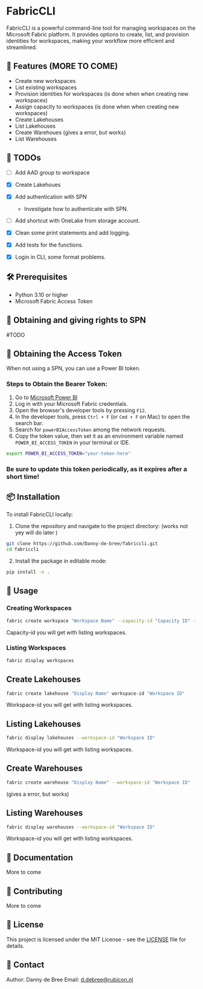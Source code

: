 # FabricCLI

FabricCLI is a powerful command-line tool for managing workspaces on the Microsoft Fabric platform. It provides options to create, list, and provision identities for workspaces, making your workflow more efficient and streamlined.

## 🚀 Features (MORE TO COME)

- Create new workspaces
- List existing workspaces
- Provision identities for workspaces (is done when when creating new workspaces)
- Assign capacity to workspaces (is done when when creating new workspaces)
- Create Lakehouses
- List Lakehouses
- Create Warehoues (gives a error, but works)
- List Warehouses

## 📝 TODOs

- [ ] Add AAD group to workspace

- [X] Create Lakehoues

- [X] Add authentication with SPN
    - Investigate how to authenticate with SPN.

- [ ] Add shortcut with OneLake from storage account.

- [X] Clean some print statements and add logging.

- [X] Add tests for the functions.

- [X] Login in CLI, some format problems.

## 🛠 Prerequisites

- Python 3.10 or higher
- Microsoft Fabric Access Token

## 🔑 Obtaining and giving rights to SPN

#TODO

## 🔑 Obtaining the Access Token

When not using a SPN, you can use a Power BI token.

### Steps to Obtain the Bearer Token:

1. Go to [Microsoft Power BI](https://app.powerbi.com/)
2. Log in with your Microsoft Fabric credentials.
3. Open the browser's developer tools by pressing `F12`.
4. In the developer tools, press `Ctrl + F` (or `Cmd + F` on Mac) to open the search bar.
5. Search for `powerBIAccessToken` among the network requests.
6. Copy the token value, then set it as an environment variable named `POWER_BI_ACCESS_TOKEN` in your terminal or IDE.

```bash
export POWER_BI_ACCESS_TOKEN="your-token-here"
```

### Be sure to update this token periodically, as it expires after a short time!

## 📦 Installation

To install FabricCLI locally:

1. Clone the repository and navigate to the project directory: (works not yey will do later )

```bash
git clone https://github.com/Danny-de-bree/fabriccli.git
cd fabriccli
```

2. Install the package in editable mode:

```bash
pip install -e .
```

## 📝 Usage

### Creating Workspaces

```bash
fabric create workspace "Workspace Name" --capacity-id "Capacity ID" --provision-identity
```

Capacity-id you will get with listing workspaces.

### Listing Workspaces

```bash
fabric display workspaces
```

## Create Lakehouses

```bash
fabric create lakehouse "Display Name" workspace-id "Workspace ID"
```

Workspace-id you will get with listing workspaces.

## Listing Lakehouses

```bash
fabric display lakehouses --workspace-id "Workspace ID"
```

Workspace-id you will get with listing workspaces.

## Create Warehouses

```bash
fabric create warehouse "Display Name" --workspace-id "Workspace ID"
```

(gives a error, but works)


## Listing Warehouses

```bash
fabric display warehouses --workspace-id "Workspace ID"
```

Workspace-id you will get with listing workspaces.

## 📖 Documentation

More to come

## 🤝 Contributing

More to come

## 📄 License

This project is licensed under the MIT License - see the [LICENSE](LICENSE) file for details.

## 📧 Contact

Author: Danny de Bree
Email: [d.debree@rubicon.nl](mailto:d.debree@rubicon.nl)

